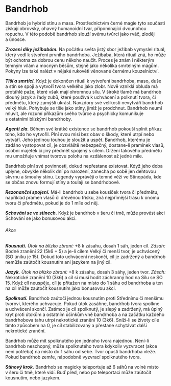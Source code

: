 # Bandrhob

Bandrhob je hybrid stínu a masa. Prostřednictvím černé magie tyto součásti získají obrovský, ohavný humanoidní tvar, připomínající dvounohou ropuchu. V této podobě bandrhob slouží svému tvůrci jako rváč, zloděj a únosce.

***Zrozeni díky ježibabám.*** Na počátku světa jistý sbor ježibab vymyslel rituál, který vedl k stvoření prvního bandrhoba. Ježibaba, která rituál zná, ho může být ochotna za dobrou cenu někoho naučit. Proces je znám i některým temným vílám a mocným běsům, stejně jako několika smrtelným mágům. Pokyny lze také nalézt v nějaké rukověti věnované černému kouzelnictví.

***Tiší a smrtící.*** Když je dokončen rituál k vytvoření bandrhoba, maso, duše a stín se spojí a vytvoří tvora velkého jako zlobr. Nově vzniklá obluda má protáhlé paže, které však mají ohromnou sílu. V široké tlamě má bandrhob dlouhý jazyk a řady zubů, které používá k uchvácení a polknutí tvora, či předmětu, který zamýšlí ukrást. Navzdory své velikosti nevytváří bandrhob velký hluk. Pohybuje se tiše jako stíny, jimiž je prodchnut. Bandrhob neumí mluvit, ale rozumí příkazům svého tvůrce a psychicky komunikuje s ostatními blízkými bandrhoby.

***Agenti zla.*** Během své krátké existence se bandrhob pokouší splnit příkaz toho, kdo ho vytvořil. Plní svou misi bez obav o škody, které utrpí nebo vytváří. Jeho jedinou touhou je sloužit a uspět. Bandrhob, kterému je zadáno vystopovat cíl, je obzvláště nebezpečný, dostane-li pramínek vlasů, osobní majetek či jiný předmět spojený s cílem. Držení takového předmětu mu umožňuje vnímat tvorovu polohu na vzdálenost až jedné míle.

Bandrhob plní své povinnosti, dokud nepřestane existovat. Když jeho doba uplyne, obvykle několik dní po narození, zanechá po sobě jen dehtovou skvrnu a šmouhy stínu. Legendy vyprávějí o temné věži ve Stínopádu, kde se občas znovu formují stíny a toulají se bandrhobové.

<Monster 
    title="Bandrhob"
    subtitle="Velká obluda, neutrální zlo"
    armor-class="15 (přirozená zbroj)"
    hit-points="84 (8k10 + 40)"
    speed="6 sáhů"
    str="20 (+5)"
    dex="12 (+1)"
    con="20 (+5)"
    int="11 (+0)"
    wis="14 (+2)"
    cha="8 (–1)"
    saving-thros=""
    skills="Atletika +8, Nenápadnost +7"
    damage-vulnerabilities=""
    damage-resistance=""
    damage-immunities=""
    condition-immunities="vystrašený, zmámený"
    senses="vidění ve tmě 24 sáhů, pasivní Vnímání 12"
    languages="rozumí obecné řeči a jazykům svého tvůrce, ale neumí mluvit"
    challenge="5 (1 800 ZK)"
    >

***Rezonanční spojení.*** Má-li bandrhob u sebe kousíček tvora či předmětu, například pramen vlasů či dřevěnou třísku, zná nejpřímější trasu k onomu tvoru či předmětu, pokud je do 1 míle od něj.

***Schování se ve stínech.*** Když je bandrhob v šeru či tmě, může provést akci Schování se jako bonusovou akci.

###### Akce

***Kousnutí.*** *Útok na blízko zbraní:* +8 k zásahu, dosah 1 sáh, jeden cíl. *Zásah:* Bodné zranění 22 (5k6 + 5) a je-li cílem Velký či menší tvor, je uchvácený (SO úniku je 15). Dokud toto uchvácení neskončí, cíl je zadržený a bandrhob nemůže zaútočit kousnutím ani jazykem na jiný cíl.

***Jazyk.*** *Útok na blízko zbraní:* +8 k zásahu, dosah 3 sáhy, jeden tvor. *Zásah:* Nekrotické zranění 10 (3k6) a cíl si musí hodit záchranný hod na Sílu se SO 15. Když cíl neuspěje, cíl je přitažen na místo do 1 sáhu od bandrhoba a ten na cíl může zaútočit kousnutím jako bonusovou akci.

***Spolknutí.*** Bandrhob zaútočí jednou kousnutím proti Střednímu či menšímu tvorovi, kterého uchvacuje. Pokud útok zasáhne, bandrhob tvora spolkne a uchvácení skončí. Zatímco je cíl spolknutý, je slepý a zadržený, má úplný kryt proti útokům a ostatním účinkům vně bandrhoba a na začátku každého bandrhobova tahu utrpí nekrotické zranění 10 (3k6). Sníží-li se životy cíle tímto způsobem na 0, je cíl stabilizovaný a přestane schytávat další nekrotické zranění.

Bandrhob může mít spolknutého jen jednoho tvora najednou. Není-li bandrhob neschopný, může spolknutého tvora kdykoliv vyzvracet (akce není potřeba) na místo do 1 sáhu od sebe. Tvor opustí bandrhoba vleže. Pokud bandrhob zemře, nápodobně vyzvrací spolknutého tvora.

***Stínový krok.*** Bandrhob se magicky teleportuje až 6 sáhů na volné místo v šeru či tmě, které vidí. Buď před, nebo po teleportaci může zaútočit kousnutím, nebo jazykem.

</Monster>



